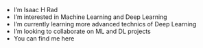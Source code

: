- I’m Isaac H Rad
- I’m interested in Machine Learning and Deep Learning
- I’m currently learning more advanced technics of Deep Learning
- I’m looking to collaborate on ML and DL projects
- You can find me here 

<!---
Isaac5783/Isaac5783 is a ✨ special ✨ repository because its `README.md` (this file) appears on your GitHub profile.
You can click the Preview link to take a look at your changes.
--->
